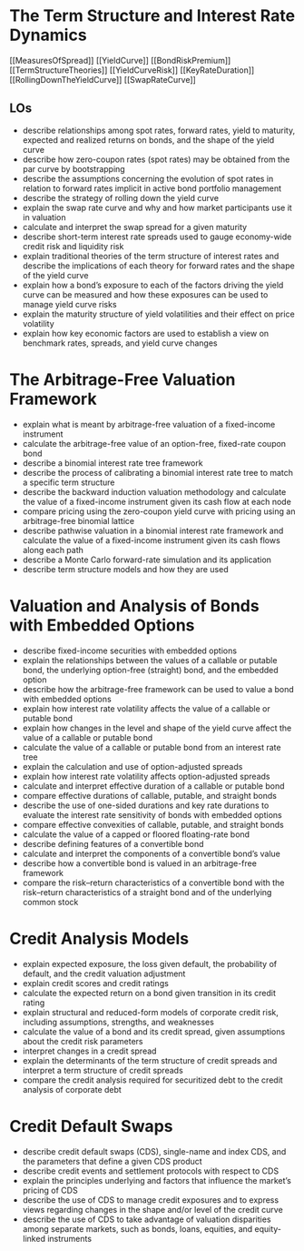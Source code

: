 # The Term Structure and Interest Rate Dynamics 
[[MeasuresOfSpread]] 
[[YieldCurve]] 
[[BondRiskPremium]]
[[TermStructureTheories]]
[[YieldCurveRisk]] 
[[KeyRateDuration]] 
[[RollingDownTheYieldCurve]] 
[[SwapRateCurve]] 

## LOs
- describe relationships among spot rates, forward rates, yield to maturity, expected and realized returns on bonds, and the shape of the yield curve
- describe how zero-coupon rates (spot rates) may be obtained from the par curve by bootstrapping
- describe the assumptions concerning the evolution of spot rates in relation to forward rates implicit in active bond portfolio management
- describe the strategy of rolling down the yield curve
- explain the swap rate curve and why and how market participants use it in valuation
- calculate and interpret the swap spread for a given maturity
- describe short-term interest rate spreads used to gauge economy-wide credit risk and liquidity risk
- explain traditional theories of the term structure of interest rates and describe the implications of each theory for forward rates and the shape of the yield curve
- explain how a bond’s exposure to each of the factors driving the yield curve can be measured and how these exposures can be used to manage yield curve risks
- explain the maturity structure of yield volatilities and their effect on price volatility
- explain how key economic factors are used to establish a view on benchmark rates, spreads, and yield curve changes

# The Arbitrage-Free Valuation Framework 
- explain what is meant by arbitrage-free valuation of a fixed-income instrument
- calculate the arbitrage-free value of an option-free, fixed-rate coupon bond
- describe a binomial interest rate tree framework
- describe the process of calibrating a binomial interest rate tree to match a specific term structure
- describe the backward induction valuation methodology and calculate the value of a fixed-income instrument given its cash flow at each node
- compare pricing using the zero-coupon yield curve with pricing using an arbitrage-free binomial lattice
- describe pathwise valuation in a binomial interest rate framework and calculate the value of a fixed-income instrument given its cash flows along each path
- describe a Monte Carlo forward-rate simulation and its application
- describe term structure models and how they are used

# Valuation and Analysis of Bonds with Embedded Options 
- describe fixed-income securities with embedded options
- explain the relationships between the values of a callable or putable bond, the underlying option-free (straight) bond, and the embedded option
- describe how the arbitrage-free framework can be used to value a bond with embedded options
- explain how interest rate volatility affects the value of a callable or putable bond
- explain how changes in the level and shape of the yield curve affect the value of a callable or putable bond
- calculate the value of a callable or putable bond from an interest rate tree
- explain the calculation and use of option-adjusted spreads
- explain how interest rate volatility affects option-adjusted spreads
- calculate and interpret effective duration of a callable or putable bond
- compare effective durations of callable, putable, and straight bonds
- describe the use of one-sided durations and key rate durations to evaluate the interest rate sensitivity of bonds with embedded options
- compare effective convexities of callable, putable, and straight bonds
- calculate the value of a capped or floored floating-rate bond
- describe defining features of a convertible bond
- calculate and interpret the components of a convertible bond’s value
- describe how a convertible bond is valued in an arbitrage-free framework
- compare the risk–return characteristics of a convertible bond with the risk–return characteristics of a straight bond and of the underlying common stock 
# Credit Analysis Models 
- explain expected exposure, the loss given default, the probability of default, and the credit valuation adjustment
- explain credit scores and credit ratings
- calculate the expected return on a bond given transition in its credit rating
- explain structural and reduced-form models of corporate credit risk, including assumptions, strengths, and weaknesses
- calculate the value of a bond and its credit spread, given assumptions about the credit risk parameters
- interpret changes in a credit spread
- explain the determinants of the term structure of credit spreads and interpret a term structure of credit spreads
- compare the credit analysis required for securitized debt to the credit analysis of corporate debt
# Credit Default Swaps
- describe credit default swaps (CDS), single-name and index CDS, and the parameters that define a given CDS product
- describe credit events and settlement protocols with respect to CDS
- explain the principles underlying and factors that influence the market’s pricing of CDS
- describe the use of CDS to manage credit exposures and to express views regarding changes in the shape and/or level of the credit curve
- describe the use of CDS to take advantage of valuation disparities among separate markets, such as bonds, loans, equities, and equity-linked instruments
